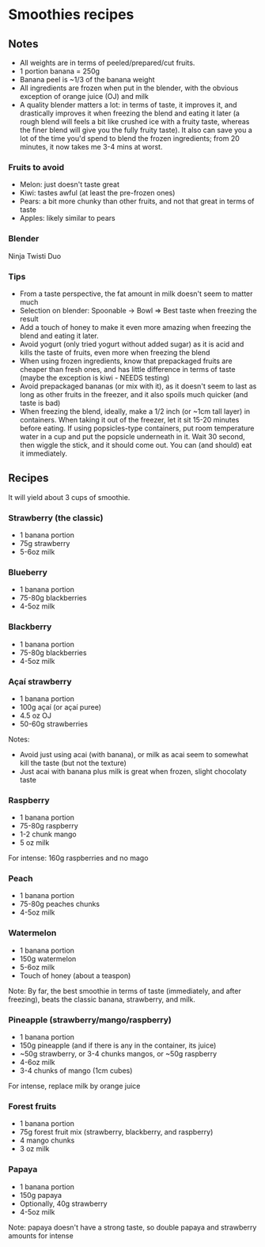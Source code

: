 # Smoothies recipes

## Notes

- All weights are in terms of peeled/prepared/cut fruits.
- 1 portion banana = 250g
- Banana peel is ~1/3 of the banana weight
- All ingredients are frozen when put in the blender, with the obvious exception of orange juice (OJ) and milk
- A quality blender matters a lot: in terms of taste, it improves it, and drastically improves it when freezing the blend and eating it later (a rough blend will feels a bit like crushed ice with a fruity taste, whereas the finer blend will give you the fully fruity taste). It also can save you a lot of the time you'd spend to blend the frozen ingredients; from 20 minutes, it now takes me 3-4 mins at worst.

### Fruits to avoid

- Melon: just doesn't taste great
- Kiwi: tastes awful (at least the pre-frozen ones)
- Pears: a bit more chunky than other fruits, and not that great in terms of taste
- Apples: likely similar to pears

### Blender

Ninja Twisti Duo

### Tips

- From a taste perspective, the fat amount in milk doesn't seem to matter much
- Selection on blender: Spoonable -> Bowl => Best taste when freezing the result
- Add a touch of honey to make it even more amazing when freezing the blend and eating it later.
- Avoid yogurt (only tried yogurt without added sugar) as it is acid and kills the taste of fruits, even more when freezing the blend
- When using frozen ingredients, know that prepackaged fruits are cheaper than fresh ones, and has little difference in terms of taste (maybe the exception is kiwi - NEEDS testing)
- Avoid prepackaged bananas (or mix with it), as it doesn't seem to last as long as other fruits in the freezer, and it also spoils much quicker (and taste is bad)
- When freezing the blend, ideally, make a 1/2 inch (or ~1cm tall layer) in containers. When taking it out of the freezer, let it sit 15-20 minutes before eating. If using popsicles-type containers, put room temperature water in a cup and put the popsicle underneath in it. Wait 30 second, then wiggle the stick, and it should come out. You can (and should) eat it immediately.

## Recipes

It will yield about 3 cups of smoothie.

### Strawberry (the classic)

- 1 banana portion
- 75g strawberry
- 5-6oz milk

### Blueberry

- 1 banana portion
- 75-80g blackberries
- 4-5oz milk

### Blackberry

- 1 banana portion
- 75-80g blackberries
- 4-5oz milk

### Açaí strawberry

- 1 banana portion
- 100g açaí (or açaí puree)
- 4.5 oz OJ
- 50-60g strawberries

Notes:
- Avoid just using acai (with banana), or milk as acai seem to somewhat kill the taste (but not the texture)
- Just acai with banana plus milk is great when frozen, slight chocolaty taste

### Raspberry

- 1 banana portion
- 75-80g raspberry
- 1-2 chunk mango
- 5 oz milk

For intense: 160g raspberries and no mago

### Peach

- 1 banana portion
- 75-80g peaches chunks
- 4-5oz milk

### Watermelon

- 1 banana portion
- 150g watermelon
- 5-6oz milk
- Touch of honey (about a teaspon)

Note: By far, the best smoothie in terms of taste (immediately, and after freezing), beats the classic banana, strawberry, and milk.

### Pineapple (strawberry/mango/raspberry)

- 1 banana portion
- 150g pineapple (and if there is any in the container, its juice)
- ~50g strawberry, or 3-4 chunks mangos, or ~50g raspberry
- 4-6oz milk
- 3-4 chunks of mango (1cm cubes)

For intense, replace milk by orange juice

### Forest fruits

- 1 banana portion
- 75g forest fruit mix (strawberry, blackberry, and raspberry)
- 4 mango chunks
- 3 oz milk

### Papaya

- 1 banana portion
- 150g papaya
- Optionally, 40g strawberry
- 4-5oz milk

Note: papaya doesn't have a strong taste, so double papaya and strawberry amounts for intense
